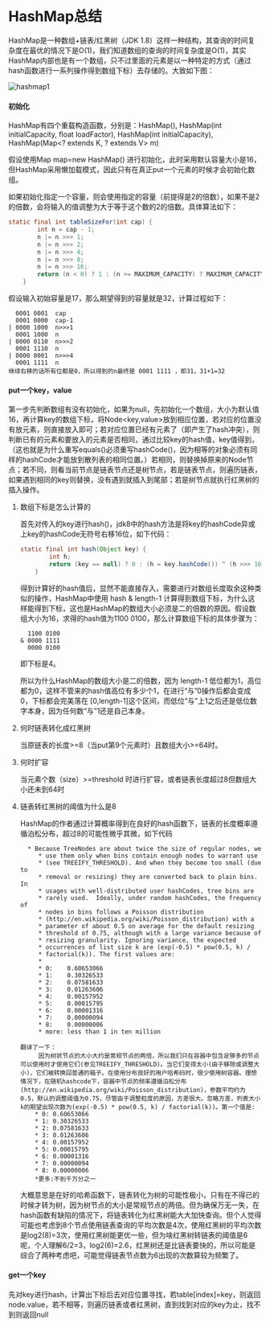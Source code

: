 # HashMap总结

HashMap是一种数组+链表/红黑树（JDK 1.8）这样一种结构，其查询的时间复杂度在最优的情况下是O(1)，我们知道数组的查询的时间复杂度是O(1)，其实HashMap内部也是有一个数组，只不过里面的元素是以一种特定的方式（通过hash函数进行一系列操作得到数组下标）去存储的。大致如下图：

![hashmap1](http://39.97.125.68:88/download/M00/00/00/rBBX2V8wGj2AT73VAADs_JSxqpo468.png)

#### 初始化

HashMap有四个重载构造函数，分别是：HashMap(), HashMap(int initialCapacity, float loadFactor), HashMap(int initialCapacity), HashMap(Map<? extends K, ? extends V> m)

假设使用Map map=new HashMap() 进行初始化，此时采用默认容量大小是16，但HashMap采用懒加载模式，因此只有在真正put一个元素的时候才会初始化数组。

如果初始化指定一个容量，则会使用指定的容量（前提得是2的倍数），如果不是2的倍数，会将输入的值调整为大于等于这个数的2的倍数。具体算法如下：

```java
static final int tableSizeFor(int cap) {
        int n = cap - 1;
        n |= n >>> 1;
        n |= n >>> 2;
        n |= n >>> 4;
        n |= n >>> 8;
        n |= n >>> 16;
        return (n < 0) ? 1 : (n >= MAXIMUM_CAPACITY) ? MAXIMUM_CAPACITY : n + 1;
    }
```

假设输入初始容量是17，那么期望得到的容量就是32，计算过程如下：

```
  0001 0001  cap
  0001 0000  cap-1
| 0000 1000  n>>>1 
  0001 1000  n
| 0000 0110  n>>>2
  0001 1110  n
| 0000 0001  n>>>4
  0001 1111  n
继续右移的话所有位都是0，所以得到的n最终是 0001 1111 ，即31，31+1=32
```

#### put一个key，value

第一步先判断数组有没有初始化，如果为null，先初始化一个数组，大小为默认值16，再计算key的数组下标，将Node<key,value>放到相应位置，若对应的位置没有放元素，则直接放入即可；若对应位置已经有元素了（即产生了hash冲突），则判断已有的元素和要放入的元素是否相同，通过比较key的hash值，key值得到，（这也就是为什么重写equals()必须重写hashCode()，因为相等的对象必须有同样的hashCode才能放到散列表的相同位置。）若相同，则替换掉原来的Node节点；若不同，则看当前节点是链表节点还是树节点，若是链表节点，则遍历链表，如果遇到相同的key则替换，没有遇到就插入到尾部；若是树节点就执行红黑树的插入操作。

1. 数组下标是怎么计算的

   首先对传入的key进行hash()，jdk8中的hash方法是将key的hashCode异或上key的hashCode无符号右移16位，如下代码：

   ```java
   static final int hash(Object key) {
           int h;
           return (key == null) ? 0 : (h = key.hashCode()) ^ (h >>> 16);
       }
   ```

   得到计算好的hash值后，显然不能直接存入，需要进行对数组长度取余这种类似的操作，HashMap中使用 hash & length-1  计算得到数组下标，为什么这样能得到下标，这也是HashMap的数组大小必须是二的倍数的原因。假设数组大小为16，求得的hash值为1100 0100，那么计算数组下标的具体步骤为：

   ```
     1100 0100 
   & 0000 1111
     0000 0100
   ```

    即下标是4。

   所以为什么HashMap的数组大小是二的倍数，因为 length-1 低位都为1，高位都为0，这样不管来的hash值高位有多少个1，在进行“与”0操作后都会变成0，下标都会完美落在 [0,length-1]这个区间，而低位“与”上1之后还是低位数字本身，因为任何数“与”1还是自己本身。

2. 何时链表转化成红黑树

   当原链表的长度>=8（当put第9个元素时）且数组大小>=64时。

3. 何时扩容

   当元素个数（size）>=threshold 时进行扩容，或者链表长度超过8但数组大小还未到64时

4. 链表转红黑树的阈值为什么是8

   HashMap的作者通过计算概率得到在良好的hash函数下，链表的长度概率遵循泊松分布，超过8的可能性微乎其微，如下代码

   ```
   	 * Because TreeNodes are about twice the size of regular nodes, we
        * use them only when bins contain enough nodes to warrant use
        * (see TREEIFY_THRESHOLD). And when they become too small (due to
        * removal or resizing) they are converted back to plain bins.  In
        * usages with well-distributed user hashCodes, tree bins are
        * rarely used.  Ideally, under random hashCodes, the frequency of
        * nodes in bins follows a Poisson distribution
        * (http://en.wikipedia.org/wiki/Poisson_distribution) with a
        * parameter of about 0.5 on average for the default resizing
        * threshold of 0.75, although with a large variance because of
        * resizing granularity. Ignoring variance, the expected
        * occurrences of list size k are (exp(-0.5) * pow(0.5, k) /
        * factorial(k)). The first values are:
        *
        * 0:    0.60653066
        * 1:    0.30326533
        * 2:    0.07581633
        * 3:    0.01263606
        * 4:    0.00157952
        * 5:    0.00015795
        * 6:    0.00001316
        * 7:    0.00000094
        * 8:    0.00000006
        * more: less than 1 in ten million
        
   翻译了一下：
        因为树状节点的大小大约是常规节点的两倍，所以我们只在容器中包含足够多的节点可以使用时才使用它们(参见TREEIFY_THRESHOLD)。当它们变得太小(由于移除或调整大小)，它们被转换回普通的箱子。在使用分布良好的用户哈希码时，很少使用树容器。理想情况下，在随机hashcode下，容器中节点的频率遵循泊松分布(http://en.wikipedia.org/wiki/Poisson_distribution)，参数平均约为0.5，默认的调整阈值为0.75，尽管由于调整粒度的原因，方差很大。忽略方差，列表大小k的期望出现次数为(exp(-0.5) * pow(0.5, k) / factorial(k))。第一个值是:
       * 0: 0.60653066
       * 1: 0.30326533
       * 2: 0.07581633
       * 3: 0.01263606
       * 4: 0.00157952
       * 5: 0.00015795
       * 6: 0.00001316
       * 7: 0.00000094
       * 8: 0.00000006
       *更多:不到千万分之一
   ```

   大概意思是在好的哈希函数下，链表转化为树的可能性极小，只有在不得已的时候才转为树，因为树节点的大小是常规节点的两倍。但为确保万无一失，在hash函数有缺陷的情况下，将链表转化为红黑树能大大加快查询。但个人觉得可能也考虑到8个节点使用链表查询的平均次数是4次，使用红黑树的平均次数是log2(8)=3次，使用红黑树能更优一些，但为啥红黑树转链表的阈值是6呢，个人理解6/2=3，log2(6)=2.6，红黑树还是比链表要快的，所以可能是综合了两种考虑吧，可能觉得链表节点数为6出现的次数算较为频繁了。

#### get一个key

先对key进行hash，计算出下标后去对应位置寻找，若table[index]=key，则返回node.value，若不相等，则遍历链表或者红黑树，直到找到对应的key为止，找不到则返回null

